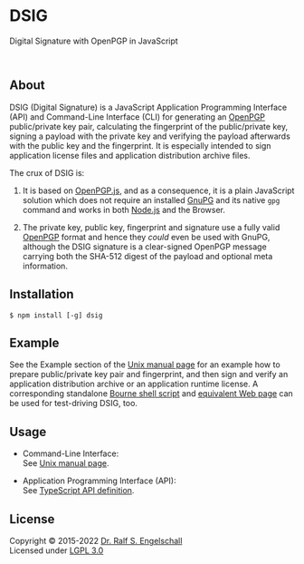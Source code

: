 
DSIG
====

Digital Signature with OpenPGP in JavaScript

<p/>
<img src="https://nodei.co/npm/dsig.png?downloads=true&stars=true" alt=""/>

<p/>
<img src="https://david-dm.org/rse/dsig.png" alt=""/>

About
-----

DSIG (Digital Signature) is a JavaScript Application Programming
Interface (API) and Command-Line Interface (CLI) for generating an
[OpenPGP](https://www.ietf.org/rfc/rfc4880.txt) public/private key
pair, calculating the fingerprint of the public/private key, signing a
payload with the private key and verifying the payload afterwards with
the public key and the fingerprint. It is especially intended to sign
application license files and application distribution archive files.

The crux of DSIG is:

1. It is based on [OpenPGP.js](https://openpgpjs.org/), and as a
   consequence, it is a plain JavaScript solution which does not require
   an installed [GnuPG](https://gnupg.org/) and its native `gpg` command
   and works in both [Node.js](https://nodejs.org/) and the Browser.

2. The private key, public key, fingerprint and signature
   use a fully valid [OpenPGP](https://www.ietf.org/rfc/rfc4880.txt)
   format and hence they *could* even be used with GnuPG, although the
   DSIG signature is a clear-signed OpenPGP message carrying both the
   SHA-512 digest of the payload and optional meta information.

Installation
------------

```shell
$ npm install [-g] dsig
```

Example
-------

See the Example section of the [Unix manual page](src/dsig-cli.md#example)
for an example how to prepare public/private key pair and fingerprint,
and then sign and verify an application distribution archive or an
application runtime license. A corresponding standalone
[Bourne shell script](./test.sh) and [equivalent Web page](./test.html)
can be used for test-driving DSIG, too.

Usage
-----

- Command-Line Interface:<br/>
  See [Unix manual page](src/dsig-cli.md).

- Application Programming Interface (API):<br/>
  See [TypeScript API definition](src/dsig-api.d.ts).

License
-------

Copyright &copy; 2015-2022 [Dr. Ralf S. Engelschall](http://engelschall.com/)<br/>
Licensed under [LGPL 3.0](https://spdx.org/licenses/LGPL-3.0-only)

